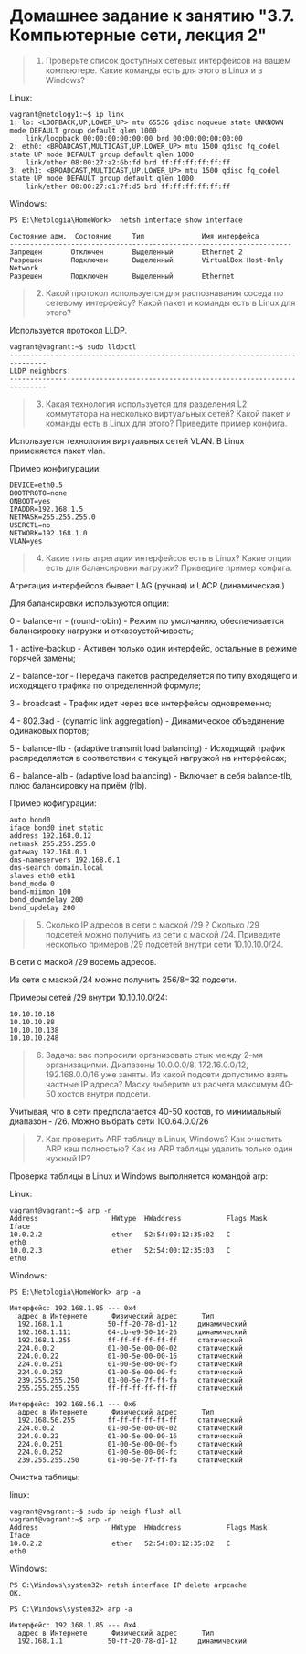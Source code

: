 # Домашнее задание к занятию "3.7. Компьютерные сети, лекция 2"

> 1. Проверьте список доступных сетевых интерфейсов на вашем компьютере. Какие команды есть для этого в Linux и в Windows?

Linux: 

    vagrant@netology1:~$ ip link
    1: lo: <LOOPBACK,UP,LOWER_UP> mtu 65536 qdisc noqueue state UNKNOWN mode DEFAULT group default qlen 1000
        link/loopback 00:00:00:00:00:00 brd 00:00:00:00:00:00
    2: eth0: <BROADCAST,MULTICAST,UP,LOWER_UP> mtu 1500 qdisc fq_codel state UP mode DEFAULT group default qlen 1000
        link/ether 08:00:27:a2:6b:fd brd ff:ff:ff:ff:ff:ff
    3: eth1: <BROADCAST,MULTICAST,UP,LOWER_UP> mtu 1500 qdisc fq_codel state UP mode DEFAULT group default qlen 1000
        link/ether 08:00:27:d1:7f:d5 brd ff:ff:ff:ff:ff:ff

Windows: 

    PS E:\Netologia\HomeWork>  netsh interface show interface
    
    Состояние адм.  Состояние     Тип              Имя интерфейса
    ---------------------------------------------------------------------
    Запрещен       Отключен       Выделенный       Ethernet 2
    Разрешен       Подключен      Выделенный       VirtualBox Host-Only Network
    Разрешен       Подключен      Выделенный       Ethernet


> 2. Какой протокол используется для распознавания соседа по сетевому интерфейсу? Какой пакет и команды есть в Linux для этого?

Используется протокол LLDP. 

    vagrant@vagrant:~$ sudo lldpctl
    -------------------------------------------------------------------------------
    LLDP neighbors:
    -------------------------------------------------------------------------------

> 3. Какая технология используется для разделения L2 коммутатора на несколько виртуальных сетей? Какой пакет и команды есть в Linux для этого? Приведите пример конфига.

Используется технология виртуальных сетей VLAN. В Linux применяется пакет vlan.

Пример конфигурации:

    DEVICE=eth0.5
    BOOTPROTO=none
    ONBOOT=yes
    IPADDR=192.168.1.5
    NETMASK=255.255.255.0
    USERCTL=no
    NETWORK=192.168.1.0
    VLAN=yes

> 4. Какие типы агрегации интерфейсов есть в Linux? Какие опции есть для балансировки нагрузки? Приведите пример конфига.

Агрегация интерфейсов бывает LAG (ручная) и LACP (динамическая.)

Для балансировки используются опции:

0 - balance-rr - (round-robin) - Режим по умолчанию, обеспечивается балансировку нагрузки и отказоустойчивость;

1 - active-backup - Активен только один интерфейс, остальные в режиме горячей замены;

2 - balance-xor - Передача пакетов распределяется по типу входящего и исходящего трафика по определенной формуле;

3 - broadcast - Трафик идет через все интерфейсы одновременно;

4 - 802.3ad - (dynamic link aggregation) - Динамическое объединение одинаковых портов;

5 - balance-tlb - (adaptive transmit load balancing) - Исходящий трафик распределяется в соответствии с текущей нагрузкой на интерфейсах;

6 - balance-alb - (adaptive load balancing) - Включает в себя balance-tlb, плюс балансировку на приём (rlb).

Пример кофигурации:

    auto bond0
    iface bond0 inet static
    address 192.168.0.12
    netmask 255.255.255.0
    gateway 192.168.0.1
    dns-nameservers 192.168.0.1
    dns-search domain.local
    slaves eth0 eth1
    bond_mode 0
    bond-miimon 100
    bond_downdelay 200
    bond_updelay 200

> 5. Сколько IP адресов в сети с маской /29 ? Сколько /29 подсетей можно получить из сети с маской /24. Приведите несколько примеров /29 подсетей внутри сети 10.10.10.0/24.

В сети с маской /29 восемь адресов.

Из сети с маской /24 можно получить 256/8=32 подсети.

Примеры сетей /29 внутри 10.10.10.0/24:

    10.10.10.18
    10.10.10.88
    10.10.10.138
    10.10.10.248

> 6. Задача: вас попросили организовать стык между 2-мя организациями. Диапазоны 10.0.0.0/8, 172.16.0.0/12, 192.168.0.0/16 уже заняты. Из какой подсети допустимо взять частные IP адреса? Маску выберите из расчета максимум 40-50 хостов внутри подсети.

Учитывая, что в сети предполагается 40-50 хостов, то минимальный диапазон - /26. Можно выбрать сети 100.64.0.0/26

> 7. Как проверить ARP таблицу в Linux, Windows? Как очистить ARP кеш полностью? Как из ARP таблицы удалить только один нужный IP?

Проверка таблицы в Linux и Windows выполняется командой arp:

Linux:

    vagrant@vagrant:~$ arp -n
    Address                  HWtype  HWaddress           Flags Mask            Iface
    10.0.2.2                 ether   52:54:00:12:35:02   C                     eth0
    10.0.2.3                 ether   52:54:00:12:35:03   C                     eth0

Windows:

    PS E:\Netologia\HomeWork> arp -a
    
    Интерфейс: 192.168.1.85 --- 0x4
      адрес в Интернете      Физический адрес      Тип
      192.168.1.1           50-ff-20-78-d1-12     динамический
      192.168.1.111         64-cb-e9-50-16-26     динамический
      192.168.1.255         ff-ff-ff-ff-ff-ff     статический
      224.0.0.2             01-00-5e-00-00-02     статический
      224.0.0.22            01-00-5e-00-00-16     статический
      224.0.0.251           01-00-5e-00-00-fb     статический
      224.0.0.252           01-00-5e-00-00-fc     статический
      239.255.255.250       01-00-5e-7f-ff-fa     статический
      255.255.255.255       ff-ff-ff-ff-ff-ff     статический
    
    Интерфейс: 192.168.56.1 --- 0x6
      адрес в Интернете      Физический адрес      Тип
      192.168.56.255        ff-ff-ff-ff-ff-ff     статический
      224.0.0.2             01-00-5e-00-00-02     статический
      224.0.0.22            01-00-5e-00-00-16     статический
      224.0.0.251           01-00-5e-00-00-fb     статический
      224.0.0.252           01-00-5e-00-00-fc     статический
      239.255.255.250       01-00-5e-7f-ff-fa     статический

Очистка таблицы:

linux:

    vagrant@vagrant:~$ sudo ip neigh flush all
    vagrant@vagrant:~$ arp -n
    Address                  HWtype  HWaddress           Flags Mask            Iface
    10.0.2.2                 ether   52:54:00:12:35:02   C                     eth0

Windows:

    PS C:\Windows\system32> netsh interface IP delete arpcache
    ОК.
    
    PS C:\Windows\system32> arp -a
    
    Интерфейс: 192.168.1.85 --- 0x4
      адрес в Интернете      Физический адрес      Тип
      192.168.1.1           50-ff-20-78-d1-12     динамический
